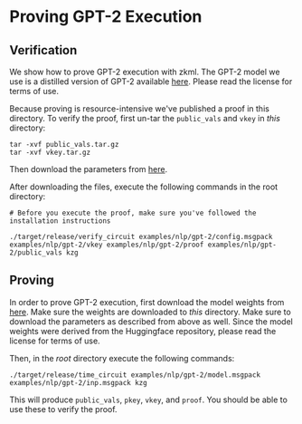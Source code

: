 # Proving GPT-2 Execution

## Verification

We show how to prove GPT-2 execution with zkml. The GPT-2 model we use is a distilled version of
GPT-2 available [here](https://huggingface.co/distilgpt2/blob/main/64.tflite). Please read the
license for terms of use.

Because proving is resource-intensive we've published a proof in this directory. To verify the
proof, first un-tar the `public_vals` and `vkey` in _this_ directory:
```
tar -xvf public_vals.tar.gz
tar -xvf vkey.tar.gz
```

Then download the parameters from [here](https://drive.google.com/file/d/1bhAYXOzMnAI-tB6VbUkCY7tThQ9L5K6G/view?usp=sharing).

After downloading the files, execute the following commands in the root directory:
```
# Before you execute the proof, make sure you've followed the installation instructions

./target/release/verify_circuit examples/nlp/gpt-2/config.msgpack examples/nlp/gpt-2/vkey examples/nlp/gpt-2/proof examples/nlp/gpt-2/public_vals kzg
```


## Proving

In order to prove GPT-2 execution, first download the model weights from
[here](https://drive.google.com/file/d/1XKeuJvXp_c-Xm4seN4ZNJobc4w-GRLlA/view?usp=sharing). Make
sure the weights are downloaded to _this_ directory. Make sure to download the parameters as
described from above as well. Since the model weights were derived from the Huggingface repository,
please read the license for terms of use.

Then, in the _root_ directory execute the following commands:
```
./target/release/time_circuit examples/nlp/gpt-2/model.msgpack examples/nlp/gpt-2/inp.msgpack kzg
```
This will produce `public_vals`, `pkey`, `vkey`, and `proof`. You should be able to use these to
verify the proof.
